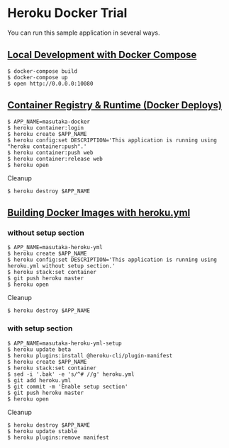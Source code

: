# Heroku Docker Trial

You can run this sample application in several ways.

## [Local Development with Docker Compose](https://devcenter.heroku.com/articles/local-development-with-docker-compose)

    $ docker-compose build
    $ docker-compose up
    $ open http://0.0.0.0:10080

## [Container Registry & Runtime (Docker Deploys)](https://devcenter.heroku.com/articles/container-registry-and-runtime)

    $ APP_NAME=masutaka-docker
    $ heroku container:login
    $ heroku create $APP_NAME
    $ heroku config:set DESCRIPTION='This application is running using "heroku container:push".'
    $ heroku container:push web
    $ heroku container:release web
    $ heroku open

Cleanup

    $ heroku destroy $APP_NAME

## [Building Docker Images with heroku.yml](https://devcenter.heroku.com/articles/build-docker-images-heroku-yml)

### without setup section

    $ APP_NAME=masutaka-heroku-yml
    $ heroku create $APP_NAME
    $ heroku config:set DESCRIPTION='This application is running using heroku.yml without setup section.'
    $ heroku stack:set container
    $ git push heroku master
    $ heroku open

Cleanup

    $ heroku destroy $APP_NAME

### with setup section

    $ APP_NAME=masutaka-heroku-yml-setup
    $ heroku update beta
    $ heroku plugins:install @heroku-cli/plugin-manifest
    $ heroku create $APP_NAME
    $ heroku stack:set container
    $ sed -i '.bak' -e 's/^# //g' heroku.yml
    $ git add heroku.yml
    $ git commit -m 'Enable setup section'
    $ git push heroku master
    $ heroku open

Cleanup

    $ heroku destroy $APP_NAME
	$ heroku update stable
	$ heroku plugins:remove manifest
